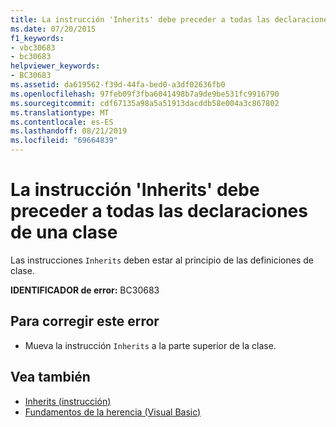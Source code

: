 ```yaml
---
title: La instrucción 'Inherits' debe preceder a todas las declaraciones de una clase
ms.date: 07/20/2015
f1_keywords:
- vbc30683
- bc30683
helpviewer_keywords:
- BC30683
ms.assetid: da619562-f39d-44fa-bed0-a3df02636fb0
ms.openlocfilehash: 97feb09f3fba6041498b7a9de9be531fc9916790
ms.sourcegitcommit: cdf67135a98a5a51913dacddb58e004a3c867802
ms.translationtype: MT
ms.contentlocale: es-ES
ms.lasthandoff: 08/21/2019
ms.locfileid: "69664839"
---
```

# <a name="inherits-statement-must-precede-all-declarations-in-a-class"></a>La instrucción 'Inherits' debe preceder a todas las declaraciones de una clase
Las instrucciones `Inherits` deben estar al principio de las definiciones de clase.  
  
 **IDENTIFICADOR de error:** BC30683  
  
## <a name="to-correct-this-error"></a>Para corregir este error  
  
- Mueva la instrucción `Inherits` a la parte superior de la clase.  
  
## <a name="see-also"></a>Vea también

- [Inherits (instrucción)](../../visual-basic/language-reference/statements/inherits-statement.md)
- [Fundamentos de la herencia (Visual Basic)](../programming-guide/language-features/objects-and-classes/inheritance-basics.md)
